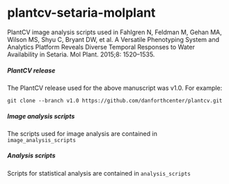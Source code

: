 # plantcv-setaria-molplant
PlantCV image analysis scripts used in Fahlgren N, Feldman M, Gehan MA, Wilson MS, Shyu C, Bryant DW, et al. A Versatile Phenotyping System and Analytics Platform Reveals Diverse Temporal Responses to Water Availability in Setaria. Mol Plant. 2015;8: 1520–1535.

##### PlantCV release
The PlantCV release used for the above manuscript was v1.0. For example:

```
git clone --branch v1.0 https://github.com/danforthcenter/plantcv.git
```

##### Image analysis scripts
The scripts used for image analysis are contained in `image_analysis_scripts`

##### Analysis scripts
Scripts for statistical analysis are contained in `analysis_scripts`
